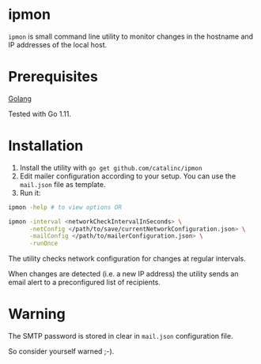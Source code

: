 # ipmon

`ipmon` is small command line utility to monitor changes in the hostname and IP addresses of the local host.

# Prerequisites

[Golang](https://golang.org/doc/install)

Tested with Go 1.11.

# Installation

1. Install the utility with `go get github.com/catalinc/ipmon` 
2. Edit mailer configuration according to your setup. You can use the `mail.json` file as template.
3. Run it:
```bash
ipmon -help # to view options OR

ipmon -interval <networkCheckIntervalInSeconds> \
      -netConfig </path/to/save/currentNetworkConfiguration.json> \
      -mailConfig </path/to/mailerConfiguration.json> \
      -runOnce 
``` 

The utility checks network configuration for changes at regular intervals.

When changes are detected (i.e. a new IP address) the utility sends an email alert to a preconfigured list of recipients.

# Warning

The SMTP password is stored in clear in `mail.json` configuration file.

So consider yourself warned ;-).
